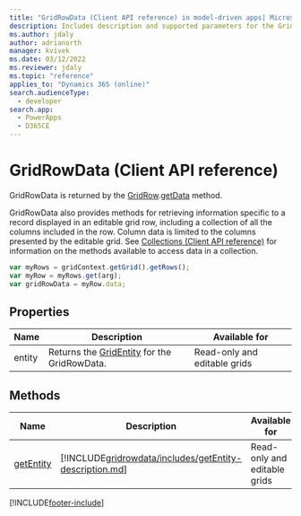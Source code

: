 ```yaml
---
title: "GridRowData (Client API reference) in model-driven apps| MicrosoftDocs"
description: Includes description and supported parameters for the GridRowData method.
ms.author: jdaly
author: adrianorth
manager: kvivek
ms.date: 03/12/2022
ms.reviewer: jdaly
ms.topic: "reference"
applies_to: "Dynamics 365 (online)"
search.audienceType: 
  - developer
search.app: 
  - PowerApps
  - D365CE
---
```

# GridRowData (Client API reference)



GridRowData is returned by the [GridRow](gridrow.md).[getData](gridrow/getData.md) method.

GridRowData also provides methods for retrieving information specific to a record displayed in an editable grid row, including a collection of all the columns included in the row. Column data is limited to the columns presented by the editable grid. See [Collections (Client API reference)](../collections.md) for information on the methods available to access data in a collection.

```JavaScript
var myRows = gridContext.getGrid().getRows();
var myRow = myRows.get(arg);
var gridRowData = myRow.data;
```

## Properties

|Name|Description|Available for|
|--|--|--|
|entity|Returns the [GridEntity](gridentity.md) for the GridRowData.|Read-only and editable grids|


## Methods

|Name|Description|Available for|
|--|--|--|
|[getEntity](gridrowdata/getEntity.md)|[!INCLUDE[gridrowdata/includes/getEntity-description.md](gridrowdata/includes/getEntity-description.md)]|Read-only and editable grids|




[!INCLUDE[footer-include](../../../../../includes/footer-banner.md)]

